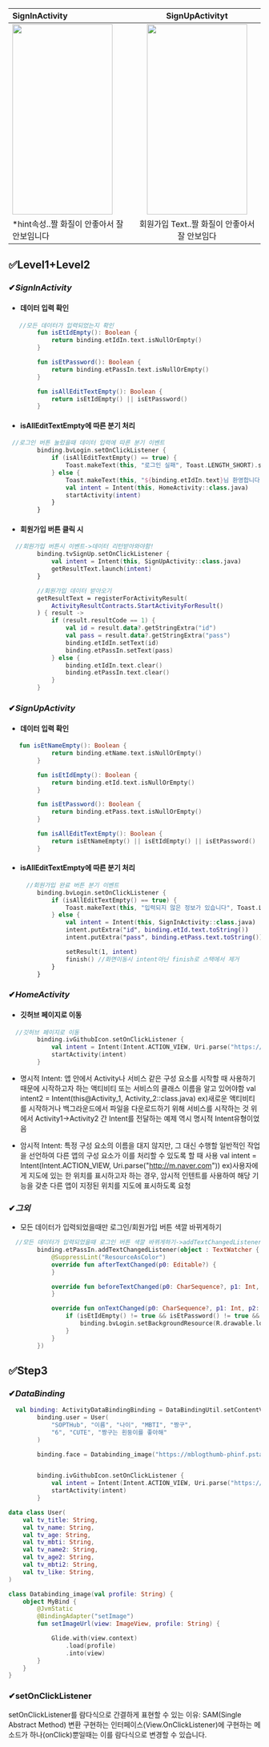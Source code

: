 | SignInActivity | SignUpActivityt  |  
|:----------|:----------:|
| <img src="https://user-images.githubusercontent.com/84564695/136655876-68f490b0-fd21-438c-aef9-3e363e9ea12e.gif" width="200" height="380"/> | <img src="https://user-images.githubusercontent.com/84564695/136656583-3aa640b4-7281-436b-bf82-274b4e2ed58e.gif" width="200" height="380"/> |
*hint속성..짤 화질이 안좋아서 잘 안보임니다 |회원가입 Text..짤 화질이 안좋아서 잘 안보임다
## ✅Level1+Level2
### ✔***SignInActivity***
 - #### 데이터 입력 확인
```kotlin
   //모든 데이터가 입력되었는지 확인
        fun isEtIdEmpty(): Boolean {
            return binding.etIdIn.text.isNullOrEmpty()
        }

        fun isEtPassword(): Boolean {
            return binding.etPassIn.text.isNullOrEmpty()
        }

        fun isAllEditTextEmpty(): Boolean {
            return isEtIdEmpty() || isEtPassword()
        }
```

   - ####  isAllEditTextEmpty에 따른 분기 처리

```kotlin
 //로그인 버튼 눌렀을때 데이터 입력에 따른 분기 이벤트
        binding.bvLogin.setOnClickListener {
            if (isAllEditTextEmpty() == true) {
                Toast.makeText(this, "로그인 실패", Toast.LENGTH_SHORT).show()
            } else {
                Toast.makeText(this, "${binding.etIdIn.text}님 환영합니다", Toast.LENGTH_SHORT).show()
                val intent = Intent(this, HomeActivity::class.java)
                startActivity(intent)
            }
        }
```
- #### 회원가입 버튼 클릭 시
```kotlin
  //회원가입 버튼시 이벤트->데이터 리턴받아와야함!
        binding.tvSignUp.setOnClickListener {
            val intent = Intent(this, SignUpActivity::class.java)
            getResultText.launch(intent)
        }

        //회원가입 데이터 받아오기
        getResultText = registerForActivityResult(
            ActivityResultContracts.StartActivityForResult()
        ) { result ->
            if (result.resultCode == 1) {
                val id = result.data?.getStringExtra("id")
                val pass = result.data?.getStringExtra("pass")
                binding.etIdIn.setText(id)
                binding.etPassIn.setText(pass)
            } else {
                binding.etIdIn.text.clear()
                binding.etPassIn.text.clear()
            }
        }
```
### ✔***SignUpActivity***

  - #### 데이터 입력 확인
```kotlin
   fun isEtNameEmpty(): Boolean {
            return binding.etName.text.isNullOrEmpty()
        }

        fun isEtIdEmpty(): Boolean {
            return binding.etId.text.isNullOrEmpty()
        }

        fun isEtPassword(): Boolean {
            return binding.etPass.text.isNullOrEmpty()
        }

        fun isAllEditTextEmpty(): Boolean {
            return isEtNameEmpty() || isEtIdEmpty() || isEtPassword()
        }
```
  - #### isAllEditTextEmpty에 따른 분기 처리
```kotlin
     //회원가입 완료 버튼 분기 이벤트
        binding.bvLogin.setOnClickListener {
            if (isAllEditTextEmpty() == true) {
                Toast.makeText(this, "입력되지 않은 정보가 있습니다", Toast.LENGTH_SHORT).show()
            } else {
                val intent = Intent(this, SignInActivity::class.java)
                intent.putExtra("id", binding.etId.text.toString())
                intent.putExtra("pass", binding.etPass.text.toString())

                setResult(1, intent)
                finish() //화면이동시 intent아닌 finish로 스택에서 제거
            }
        }
```

### ✔***HomeActivity***
- #### 깃허브 페이지로 이동
```kotlin
  //깃허브 페이지로 이동
        binding.ivGithubIcon.setOnClickListener {
            val intent = Intent(Intent.ACTION_VIEW, Uri.parse("https://github.com/dabinKim-0318"))
            startActivity(intent)
        }
```
 - 명시적 Intent:
앱 안에서 Activity나 서비스 같은 구성 요소를 시작할 때 사용하기 때문에 시작하고자 하는 액티비티 또는 서비스의 클래스 이름을 알고 있어야함
val intent2 = Intent(this@Activity_1, Activity_2::class.java)
ex)새로운 액티비티를 시작하거나 백그라운드에서 파일을 다운로드하기 위해 서비스를 시작하는 것
위에서 Activity1->Activity2 간 Intent를 전달하는 예제 역시 명시적 Intent유형이었음

 - 암시적 Intent:
특정 구성 요소의 이름을 대지 않지만, 그 대신 수행할 일반적인 작업을 선언하여 다른 앱의 구성 요소가 이를 처리할 수 있도록 할 때 사용
val intent = Intent(Intent.ACTION_VIEW, Uri.parse("http://m.naver.com"))
ex)사용자에게 지도에 있는 한 위치를 표시하고자 하는 경우, 암시적 인텐트를 사용하여 해당 기능을 갖춘 다른 앱이 지정된 위치를 지도에 표시하도록 요청
### ✔***그외***
- 모든 데이터가 입력되었을때만 로그인/회원가입 버튼 색깔 바뀌게하기
```kotlin
  //모든 데이터가 입력되었을때 로그인 버튼 색깔 바뀌게하기->addTextChangedListener 사용
        binding.etPassIn.addTextChangedListener(object : TextWatcher {
            @SuppressLint("ResourceAsColor")
            override fun afterTextChanged(p0: Editable?) {
            }

            override fun beforeTextChanged(p0: CharSequence?, p1: Int, p2: Int, p3: Int) {
            }

            override fun onTextChanged(p0: CharSequence?, p1: Int, p2: Int, p3: Int) {
                if (isEtIdEmpty() != true && isEtPassword() != true && p0.toString() != "") {
                    binding.bvLogin.setBackgroundResource(R.drawable.login_background2)
                }
            }
        })
 ```
## ✅Step3
### ✔***DataBinding***
```kotlin
  val binding: ActivityDataBindingBinding = DataBindingUtil.setContentView(this, R.layout.activity_data_binding)
        binding.user = User(
            "SOPTHub", "이름", "나이", "MBTI", "짱구",
            "6", "CUTE", "짱구는 흰둥이를 좋아해"
        )

        binding.face = Databinding_image("https://mblogthumb-phinf.pstatic.net/MjAxODEyMDVfMjY5/MDAxNTQ0MDA3NDgyNjgw.v21vfp4yFzGtYlNrFPeo7Cxkd6ZVa3ZNKeRwZe5l3e0g.y2pAI3tJYWq04q_FwbVgTOoTVo9bKcwISdhj9EAxNYgg.GIF.nang723/IMG_0834.GIF?type=w800")


        binding.ivGithubIcon.setOnClickListener {
            val intent = Intent(Intent.ACTION_VIEW, Uri.parse("https://github.com/dabinKim-0318"))
            startActivity(intent)
        }
```
```kotlin
data class User(
    val tv_title: String,
    val tv_name: String,
    val tv_age: String,
    val tv_mbti: String,
    val tv_name2: String,
    val tv_age2: String,
    val tv_mbti2: String,
    val tv_like: String,
)
```
```kotlin
class Databinding_image(val profile: String) {
    object MyBind {
        @JvmStatic
        @BindingAdapter("setImage")
        fun setImageUrl(view: ImageView, profile: String) {

            Glide.with(view.context)
                .load(profile)
                .into(view)
        }
    }
}
```
### ✔setOnClickListener
 setOnClickListener를 람다식으로 간결하게 표현할 수 있는 이유: SAM(Single Abstract Method) 변환
 구현하는 인터페이스(View.OnClickListener)에 구현하는 메소드가 하나(onClick)뿐일때는 이를 람다식으로 변경할 수 있습니다. 

